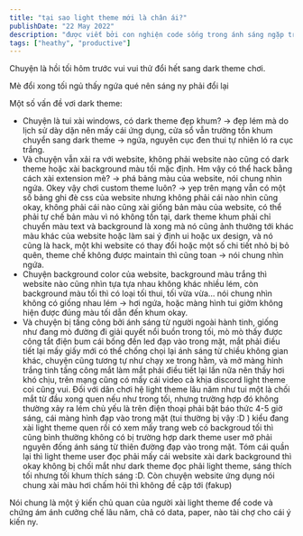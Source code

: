 ```yaml
---
title: "tại sao light theme mới là chân ái?"
publishDate: "22 May 2022"
description: "được viết bởi con nghiện code sống trong ánh sáng ngặp trời phòng"
tags: ["heathy", "productive"]
---
```


Chuyện là hồi tối hôm trước vui vui thử đổi hết sang dark theme chơi.

Mè đổi xong tối ngủ thấy ngứa qué nên sáng ny phải đổi lại

Một số vấn đề vơi dark theme:

- Chuyện là tui xài windows, có dark theme đẹp khum? → đẹp lém mà do lịch sử dày
  dặn nên mấy cái ứng dụng, cửa sổ vẫn trường tồn khum chuyển sang dark theme →
  ngứa, nguyên cục đen thui tự nhiên ló ra cục trắng.
- Và chuyện vẫn xải ra với website, không phải website nào cũng có dark theme
  hoặc xài background màu tối mặc định. Hm vậy có thể hack bằng cách xài
  extension mè? → phá bảng màu của website, nói chung nhìn ngứa. Okey vậy chơi
  custom theme luôn? → yep trên mạng vẫn có một số bảng ghi đè css của website
  nhưng không phải cái nào nhìn cũng okay, không phải cái nào cũng xài giống bản
  màu của website, có thể phải tự chế bản màu vì nó không tồn tại, dark theme
  khum phải chỉ chuyển màu text và background là xong mà nó cũng ảnh thưởng tới
  khác màu khác của website hoặc làm sai ý định ui hoặc ux design, và nó cũng là
  hack, một khi website có thay đổi hoặc một số chi tiết nhỏ bị bỏ quên, theme
  chế không được maintain thì cũng toan → nói chung nhìn ngứa.
- Chuyện background color của website, background màu trắng thì website nào cũng
  nhìn tựa tựa nhau không khác nhiều lém, còn background màu tối thì có loại tối
  thui, tối vừa vừa… nói chung nhìn không có giống nhau lém → hơi ngứa, hoặc
  màng hình tui giởm không hiện được đúng màu tối dẫn đến khum okay.
- Và chuyện bị tấng công bởi ánh sáng từ người ngoài hành tinh, giống như đang
  mò đường đi giải quyết nổi buồn trong tối, mò mò thấy được công tắt điện bum
  cái bống đền led đạp vào trong mặt, mắt phải điều tiết lại mấy giấy mới có thể
  chống chọi lại ánh sáng từ chiều không gian khác, chuyện cũng tương tự như
  chạy xe trong hằm, và mở màng hình trắng tinh tấng công mắt làm mắt phải điều
  tiết lại lần nữa nên thấy hơi khó chịu, trên mạng cũng có mấy cái video cà
  khịa discord light theme coi cũng vui. Đối với dân chơi hệ light theme lâu năm
  như tui một là chối mắt từ đầu xong quen nếu như trong tối, nhưng trường hợp
  đó không thường xảy ra lém chủ yếu là trên điện thoại phải bật báo thức 4-5
  giờ sáng, cái màng hình đạp vào trong mặt (tui thường bị vậy :D ) kiểu đang
  xài light theme quen rồi có xem mấy trang web có backgroud tối thì cũng bình
  thường không có bị trường hợp dark theme user mở phải nguyên đống ánh sáng từ
  thiên đường đạp vào trong mặt. Tóm cái quần lại thì light theme user đọc phải
  mấy cái website xài dark background thì okay không bị chối mắt như dark theme
  đọc phải light theme, sáng thích tối nhưng tối khum thích sáng :D. Còn chuyện
  website ứng dụng nói chung xài màu hơi chấm hỏi thì không đề cập tới (fakup)

Nói chung là một ý kiến chủ quan của người xài light theme để code và chứng ám
ánh cưởng chế lâu năm, chả có data, paper, nào tài chợ cho cái ý kiến ny.
